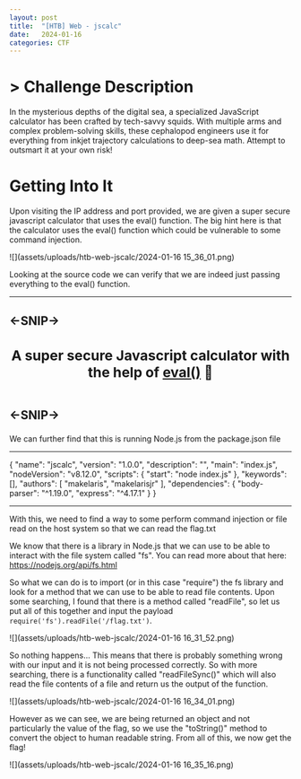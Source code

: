 ```yaml
---
layout: post
title:  "[HTB] Web - jscalc"
date:   2024-01-16
categories: CTF
---
```


# > Challenge Description
In the mysterious depths of the digital sea, a specialized JavaScript calculator has been crafted by tech-savvy squids. With multiple arms and complex problem-solving skills, these cephalopod engineers use it for everything from inkjet trajectory calculations to deep-sea math. Attempt to outsmart it at your own risk!

# Getting Into It

Upon visiting the IP address and port provided, we are given a super secure javascript calculator that uses the eval() function. The big hint here is that the calculator uses the eval() function which could be vulnerable to some command injection.

![](assets/uploads/htb-web-jscalc/2024-01-16 15_36_01.png)

Looking at the source code we can verify that we are indeed just passing everything to the eval() function.

---
<-SNIP->
        <div class="card">
            <div class="card-body">
                <div class="card-text">
                    <center><h3>A super secure Javascript calculator with the help of <a href="https://developer.mozilla.org/en-US/docs/Web/JavaScript/Reference/Global_Objects/eval"><b>eval()</b></b></a>  🤮</h3></center>
                </div>
                <br>
                <form class='form' role='form' id='form'>
<-SNIP->
---

We can further find that this is running Node.js from the package.json file

---

{
	"name": "jscalc",
	"version": "1.0.0",
	"description": "",
	"main": "index.js",
	"nodeVersion": "v8.12.0",
	"scripts": {
		"start": "node index.js"
	},
	"keywords": [],
	"authors": [
		"makelaris",
		"makelarisjr"
	],
	"dependencies": {
		"body-parser": "^1.19.0",
		"express": "^4.17.1"
	}
}


---

With this, we need to find a way to some perform command injection or file read on the host system so that we can read the flag.txt

We know that there is a library in Node.js that we can use to be able to interact with the file system called "fs". You can read more about that here: https://nodejs.org/api/fs.html

So what we can do is to import (or in this case "require") the fs library and look for a method that we can use to be able to read file contents. Upon some searching, I found that there is a method called "readFile", so let us put all of this together and input the payload `require('fs').readFile('/flag.txt')`.

![](assets/uploads/htb-web-jscalc/2024-01-16 16_31_52.png)

So nothing happens... This means that there is probably something wrong with our input and it is not being processed correctly. So with more searching, there is a functionality called "readFileSync()" which will also read the file contents of a file and return us the output of the function. 

![](assets/uploads/htb-web-jscalc/2024-01-16 16_34_01.png)

However as we can see, we are being returned an object and not particularly the value of the flag, so we use the "toString()" method to convert the object to human readable string. From all of this, we now get the flag!

![](assets/uploads/htb-web-jscalc/2024-01-16 16_35_16.png)